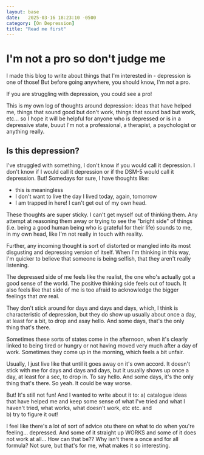 ```yaml
---
layout: base
date:   2025-03-16 18:23:10 -0500
category: [On Depression]
title: "Read me first"
---
```


# I'm not a pro so don't judge me
I made this blog to write about things that I'm interested in - depression is one of those! But before going anywhere, you should know, I'm not a pro. 

If you are struggling with depression, you could see a pro! 

This is my own log of thoughts around depression: ideas that have helped me, things that sound good but don't work, things that sound bad but work, etc... so I hope it will be helpful for anyone who is depressed or is in a depressive state, buuut I'm not a professional, a therapist, a psychologist or anything really. 

## Is this depression? 


I've struggled with something, I don't know if you would call it depression. I don't know if I would call it depression or if the DSM-5 would call it depression. But! Somedays for sure, I have thoughts like: 
- this is meaningless
- I don't want to live the day I lived today, again, tomorrow
- I am trapped in here! I can't get out of my own head. 

These thoughts are super sticky. I can't get myself out of thinking them. Any attempt at reasoning them away or trying to see the "bright side" of things (i.e. being a good human being who is grateful for their life) sounds to me, in my own head, like I'm not really in touch with reality. 

Further, any incoming thought is sort of distorted or mangled into its most disgusting and depressing version of itself. When I'm thinking in this way, I'm quicker to believe that someone is being selfish, that they aren't really listening. 

The depressed side of me feels like the realist, the one who's actually got a good sense of the world. The positive thinking side feels out of touch. It also feels like that side of me is too afraid to acknowledge the bigger feelings that *are* real. 

They don't stick around for days and days and days, which, I think is characteristic of depression, but they do show up usually about once a day, at least for a bit, to drop and asay hello. And some days, that's the only thing that's there. 

Sometimes these sorts of states come in the afternoon, when it's clearly linked to being tired or hungry or not having moved very much after a day of work. Sometimes they come up in the morning, which feels a bit unfair. 

Usually, I just live like that until it goes away on it's own accord. It doesn't stick with me for days and days and days, but it usually shows up once a day, at least for a sec, to drop in. To say hello. And some days, it's the only thing that's there. So yeah. It could be way worse. 

But! It's still not fun! And I wanted to write about it to: 
a) catalogue ideas that have helped me and keep some sense of what I've tried and what I haven't tried, what works, what doesn't work, etc etc. and  
b) try to figure it out! 

I feel like there's a lot of sort of advice otu there on what to do when you're feeling... depressed. And some of it straight up WORKS and some of it does not work at all... How can that be?? Why isn't there a once and for all formula? Not sure, but that's for me, what makes it so interesting.
